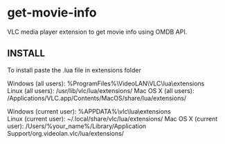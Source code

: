 # get-movie-info
VLC media player extension to get movie info using OMDB API.


## INSTALL
To install paste the .lua file in  extensions folder

Windows (all users): %ProgramFiles%\VideoLAN\VLC\lua\extensions\
Linux (all users): /usr/lib/vlc/lua/extensions/
Mac OS X (all users): /Applications/VLC.app/Contents/MacOS/share/lua/extensions/

Windows (current user): %APPDATA%\vlc\lua\extensions\
Linux (current user): ~/.local/share/vlc/lua/extensions/
Mac OS X (current user): /Users/%your_name%/Library/Application Support/org.videolan.vlc/lua/extensions/
